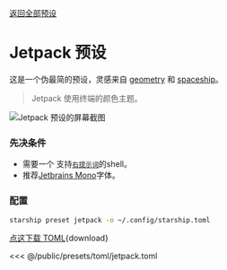 [返回全部预设](./#jetpack)

# Jetpack 预设

这是一个伪最简的预设，灵感来自 [geometry](https://github.com/geometry-zsh/geometry) 和   [spaceship](https://github.com/spaceship-prompt/spaceship-prompt)。

> Jetpack 使用终端的颜色主题。

![Jetpack 预设的屏幕截图](/presets/img/jetpack.png)

### 先决条件

- 需要一个 支持[`右提示词`](https://starship.rs/advanced-config/#enable-right-prompt)的shell。
- 推荐[Jetbrains Mono](https://www.jetbrains.com/lp/mono/)字体。

### 配置

```sh
starship preset jetpack -o ~/.config/starship.toml
```

[点这下载 TOML](/presets/toml/jetpack.toml){download}

<<< @/public/presets/toml/jetpack.toml
